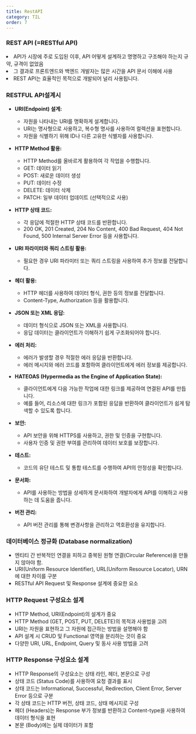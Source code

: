 ```yaml
---
title: RestAPI
category: TIL
order: 7
---
```


### REST API (=RESTful API)

<div class="content-box">
<li>API가 시장에 주로 도입된 이후, API 어떻게 설계하고 명명하고 구조해야 하는지 규약, 규격이 없었음</li> 
<li>그 결과로 프론트엔드와 백엔드 개발자는 많은 시간을 API 문서 이해에 사용</li> 
<li>REST API는 효율적인 목적으로 개발되어 널리 사용됩니다.</li> 
</div>

### RESTFUL API설계시 


  - **URI(Endpoint) 설계:**
    
      - 자원을 나타내는 URI를 명확하게 설계합니다.
      - URI는 명사형으로 사용하고, 복수형 명사를 사용하여 컬렉션을 표현합니다.
      - 자원을 식별하기 위해 ID나 다른 고유한 식별자를 사용합니다.
    
  
  - **HTTP Method 활용:**
    
      - HTTP Method를 올바르게 활용하여 각 작업을 수행합니다.
      - GET: 데이터 읽기
      - POST: 새로운 데이터 생성
      - PUT: 데이터 수정
      - DELETE: 데이터 삭제
      - PATCH: 일부 데이터 업데이트 (선택적으로 사용)
    
  
  - **HTTP 상태 코드:**
    
      - 각 응답에 적절한 HTTP 상태 코드를 반환합니다.
      - 200 OK, 201 Created, 204 No Content, 400 Bad Request, 404 Not Found, 500 Internal Server Error 등을 사용합니다.
    
  
  - **URI 파라미터와 쿼리 스트링 활용:**
    
      - 필요한 경우 URI 파라미터 또는 쿼리 스트링을 사용하여 추가 정보를 전달합니다.
    
  
  - **헤더 활용:**
    
      - HTTP 헤더를 사용하여 데이터 형식, 권한 등의 정보를 전달합니다.
      - Content-Type, Authorization 등을 활용합니다.
    
  
  - **JSON 또는 XML 응답:**
    
      - 데이터 형식으로 JSON 또는 XML을 사용합니다.
      - 응답 데이터는 클라이언트가 이해하기 쉽게 구조화되어야 합니다.
    
  
  - **에러 처리:**
    
      - 에러가 발생할 경우 적절한 에러 응답을 반환합니다.
      - 에러 메시지와 에러 코드를 포함하여 클라이언트에게 에러 정보를 제공합니다.
    
  
  - **HATEOAS (Hypermedia as the Engine of Application State):**
    
      - 클라이언트에게 다음 가능한 작업에 대한 링크를 제공하여 연결된 API를 만듭니다.
      - 예를 들어, 리소스에 대한 링크가 포함된 응답을 반환하여 클라이언트가 쉽게 탐색할 수 있도록 합니다.
    
  
  - **보안:**
    
      - API 보안을 위해 HTTPS를 사용하고, 권한 및 인증을 구현합니다.
      - 사용자 인증 및 권한 부여를 관리하여 데이터 보호를 보장합니다.
    
  
  - **테스트:**
    
      - 코드의 유단 테스트 및 통합 테스트를 수행하여 API의 안정성을 확인합니다.
    
  
  - **문서화:**
    
      - API를 사용하는 방법을 상세하게 문서화하여 개발자에게 API를 이해하고 사용하는 데 도움을 줍니다.
    
  
  - **버전 관리:**
    
      - API 버전 관리를 통해 변경사항을 관리하고 역호환성을 유지합니다.
    
  



### 데이터베이스 정규화 (Database normalization)

-  엔티티 간 반복적인 연결을 피하고 중복된 원형 연결(Circular Reference)을 만들지 않아야 함.
-  URI(Uniform Resource Identifier), URL(Uniform Resource Locator), URN에 대한 차이를 구분
-  RESTful API Request 및 Response 설계에 중요한 요소

### HTTP Request 구성요소 설계

- HTTP Method, URI(Endpoint)의 설계가 중요
- HTTP Method (GET, POST, PUT, DELETE)의 목적과 사용법을 고려
- URI는 자원을 표현하고 그 자원에 접근하는 방법을 설명해야 함
- API 설계 시 CRUD 및 Functional 영역을 분리하는 것이 중요
- 다양한 URI, URL, Endpoint, Query 및 동사 사용 방법을 고려

### HTTP Response 구성요소 설계

- HTTP Response의 구성요소는 상태 라인, 헤더, 본문으로 구성
- 상태 코드 (Status Code)를 사용하여 요청 결과를 표시
- 상태 코드는 Informational, Successful, Redirection, Client Error, Server Error 등으로 구분
- 각 상태 코드는 HTTP 버전, 상태 코드, 상태 메시지로 구성
- 헤더 (Headers)는 Response 부가 정보를 반환하고 Content-type을 사용하여 데이터 형식을 표현
- 본문 (Body)에는 실제 데이터가 포함